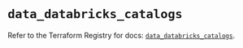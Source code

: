 # `data_databricks_catalogs`

Refer to the Terraform Registry for docs: [`data_databricks_catalogs`](https://registry.terraform.io/providers/databricks/databricks/1.96.0/docs/data-sources/catalogs).
